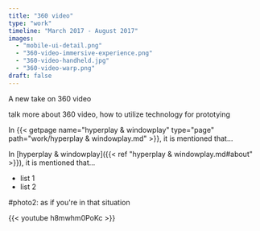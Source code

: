 ```yaml
---
title: "360 video"
type: "work"
timeline: "March 2017 - August 2017"
images:
  - "mobile-ui-detail.png"
  - "360-video-immersive-experience.png"
  - "360-video-handheld.jpg"
  - "360-video-warp.png"
draft: false
---
```


A new take on 360 video

<!--more-->
talk more about 360 video, how to utilize technology for prototying

In {{< getpage name="hyperplay & windowplay" type="page" path="work/hyperplay & windowplay.md" >}}, it is mentioned that...

In [hyperplay & windowplay]({{< ref "hyperplay & windowplay.md#about" >}}), it is mentioned that...

- list 1
- list 2

#photo2: as if you're in that situation

{{< youtube h8mwhm0PoKc >}}